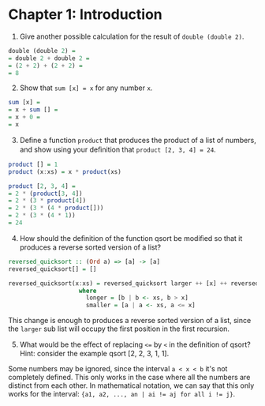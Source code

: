 # Chapter 1: Introduction

1. Give another possible calculation for the result of `double (double 2)`.

```haskell
double (double 2) =
= double 2 + double 2 =
= (2 + 2) + (2 + 2) =
= 8
```

2. Show that `sum [x] = x` for any number `x`.

```haskell
sum [x] =
= x + sum [] =
= x + 0 =
= x
```

3. Deﬁne a function `product` that produces the product of a list of numbers, and show using your deﬁnition that `product [2, 3, 4] = 24`.

```haskell
product [] = 1
product (x:xs) = x * product(xs)

product [2, 3, 4] =
= 2 * (product[3, 4])
= 2 * (3 * product[4])
= 2 * (3 * (4 * product[]))
= 2 * (3 * (4 * 1))
= 24
```

4. How should the deﬁnition of the function qsort be modiﬁed so that it produces a reverse sorted version of a list?

```haskell
reversed_quicksort :: (Ord a) => [a] -> [a]
reversed_quicksort[] = []

reversed_quicksort(x:xs) = reversed_quicksort larger ++ [x] ++ reversed_quicksort smaller
                    where
                      longer = [b | b <- xs, b > x]
                      smaller = [a | a <- xs, a <= x]
```

This change is enough to produces a reverse sorted version of a list, since the `larger` sub list will occupy the first position in the first recursion.

5. What would be the eﬀect of replacing `<=` by `<` in the deﬁnition of qsort?
   Hint: consider the example qsort [2, 2, 3, 1, 1].

Some numbers may be ignored, since the interval `a < x < b` it's not completely defined. This only works in the case where all the numbers are distinct from each other. In mathematical notation, we can say that this only works for the interval: `{a1, a2, ..., an | ai != aj for all i != j}`.
